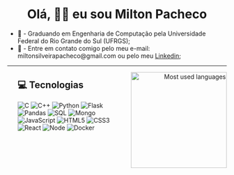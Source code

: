 <h1 align="center">Olá, 👋🏻 eu sou Milton Pacheco</h1>

<ul>
  <li>📕 - Graduando em Engenharia de Computação pela Universidade Federal do Rio Grande do Sul (UFRGS);</li>
  <li>💬 - Entre em contato comigo pelo meu e-mail: miltonsilveirapacheco@gmail.com ou pelo meu <a href="https://www.linkedin.com/in/miltonspacheco/">Linkedin</a>;</li>
</ul>

<hr>

<div align="right" style="margin:auto">
  <a href="https://github.com/anuraghazra/convoychat">
    <img height="220" src="https://github-readme-stats.vercel.app/api/top-langs?username=miltonspacheco&hide_border=true&layout=compact&langs_count=8&card_width=320&theme=transparent" alt="Most used languages" align="right">
  </a>
</div>

<div id="user-content-toc">
  <ul align="left" style="list-style: none; margin:auto;">
     <summary>
          <h2>💻 Tecnologias </h1>
     </summary>
     <img src="https://img.shields.io/badge/C-00599C?style=for-the-badge&logo=c&logoColor=white" alt="C">
     <img src="https://img.shields.io/badge/C%2B%2B-00599C?style=for-the-badge&logo=c%2B%2B&logoColor=white" alt="C++">
     <img src="https://img.shields.io/badge/Python-14354C?style=for-the-badge&logo=python&logoColor=white" alt="Python">
     <img src="https://img.shields.io/badge/Flask-000000?style=for-the-badge&logo=flask&logoColor=white" alt="Flask">
     <img src="https://img.shields.io/badge/pandas-%23150458.svg?style=for-the-badge&logo=pandas&logoColor=white" alt="Pandas">
     <img src="https://img.shields.io/badge/PostgreSQL-316192?style=for-the-badge&logo=postgresql&logoColor=white" alt="SQL">
     <img src="https://img.shields.io/badge/MongoDB-4EA94B?style=for-the-badge&logo=mongodb&logoColor=white" alt="Mongo">
     <img src="https://img.shields.io/badge/javascript-%23323330.svg?style=for-the-badge&logo=javascript&logoColor=%23F7DF1E" alt="JavaScript">
     <img src="https://img.shields.io/badge/html5-%23E34F26.svg?style=for-the-badge&logo=html5&logoColor=white" alt="HTML5">
     <img src="https://img.shields.io/badge/css3-%231572B6.svg?style=for-the-badge&logo=css3&logoColor=white" alt="CSS3">
     <img src="https://img.shields.io/badge/React-20232A?style=for-the-badge&logo=react&logoColor=61DAFB" alt="React">
     <img src="https://img.shields.io/badge/node.js-6DA55F?style=for-the-badge&logo=node.js&logoColor=white" alt="Node">
     <img src="https://img.shields.io/badge/docker-%230db7ed.svg?style=for-the-badge&logo=docker&logoColor=white" alt="Docker">
  </ul>
</div>

